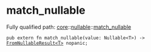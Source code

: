 # match_nullable

Fully qualified path: [core](./core.md)::[nullable](./core-nullable.md)::[match_nullable](./core-nullable-match_nullable.md)

<pre><code class="language-cairo">pub extern fn match_nullable(value: Nullable&lt;T&gt;) -&gt; <a href="core-nullable-FromNullableResult.html">FromNullableResult&lt;T&gt;</a> nopanic;</code></pre>

